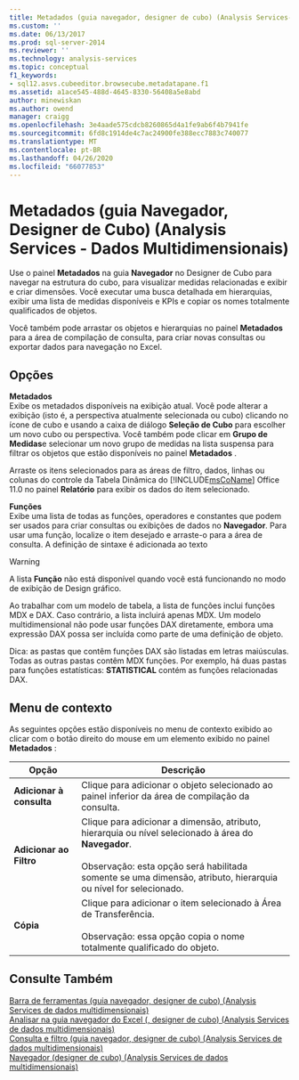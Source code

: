 ```yaml
---
title: Metadados (guia navegador, designer de cubo) (Analysis Services-dados multidimensionais) | Microsoft Docs
ms.custom: ''
ms.date: 06/13/2017
ms.prod: sql-server-2014
ms.reviewer: ''
ms.technology: analysis-services
ms.topic: conceptual
f1_keywords:
- sql12.asvs.cubeeditor.browsecube.metadatapane.f1
ms.assetid: a1ace545-488d-4645-8330-56408a5e8abd
author: minewiskan
ms.author: owend
manager: craigg
ms.openlocfilehash: 3e4aade575cdcb8260865d4a1fe9ab6f4b7941fe
ms.sourcegitcommit: 6fd8c1914de4c7ac24900fe388ecc7883c740077
ms.translationtype: MT
ms.contentlocale: pt-BR
ms.lasthandoff: 04/26/2020
ms.locfileid: "66077853"
---
```

# <a name="metadata-browser-tab-cube-designer-analysis-services---multidimensional-data"></a>Metadados (guia Navegador, Designer de Cubo) (Analysis Services - Dados Multidimensionais)
  Use o painel **Metadados** na guia **Navegador** no Designer de Cubo para navegar na estrutura do cubo, para visualizar medidas relacionadas e exibir e criar dimensões. Você executar uma busca detalhada em hierarquias, exibir uma lista de medidas disponíveis e KPIs e copiar os nomes totalmente qualificados de objetos.  
  
 Você também pode arrastar os objetos e hierarquias no painel **Metadados** para a área de compilação de consulta, para criar novas consultas ou exportar dados para navegação no Excel.  
  
## <a name="options"></a>Opções  
 **Metadados**  
 Exibe os metadados disponíveis na exibição atual. Você pode alterar a exibição (isto é, a perspectiva atualmente selecionada ou cubo) clicando no ícone de cubo e usando a caixa de diálogo **Seleção de Cubo** para escolher um novo cubo ou perspectiva. Você também pode clicar em **Grupo de Medidas**e selecionar um novo grupo de medidas na lista suspensa para filtrar os objetos que estão disponíveis no painel **Metadados** .  
  
 Arraste os itens selecionados para as áreas de filtro, dados, linhas ou colunas do controle da Tabela Dinâmica do [!INCLUDE[msCoName](../includes/msconame-md.md)] Office 11.0 no painel **Relatório** para exibir os dados do item selecionado.  
  
 **Funções**  
 Exibe uma lista de todas as funções, operadores e constantes que podem ser usados para criar consultas ou exibições de dados no **Navegador**. Para usar uma função, localize o item desejado e arraste-o para a área de consulta. A definição de sintaxe é adicionada ao texto  
  
> [!WARNING]  
>  A lista **Função** não está disponível quando você está funcionando no modo de exibição de Design gráfico.  
  
 Ao trabalhar com um modelo de tabela, a lista de funções inclui funções MDX e DAX. Caso contrário, a lista incluirá apenas MDX. Um modelo multidimensional não pode usar funções DAX diretamente, embora uma expressão DAX possa ser incluída como parte de uma definição de objeto.  
  
 Dica: as pastas que contêm funções DAX são listadas em letras maiúsculas. Todas as outras pastas contêm MDX funções. Por exemplo, há duas pastas para funções estatísticas: **STATISTICAL** contém as funções relacionadas DAX.  
  
## <a name="context-menu"></a>Menu de contexto  
 As seguintes opções estão disponíveis no menu de contexto exibido ao clicar com o botão direito do mouse em um elemento exibido no painel **Metadados** :  
  
|Opção|Descrição|  
|------------|-----------------|  
|**Adicionar à consulta**|Clique para adicionar o objeto selecionado ao painel inferior da área de compilação da consulta.|  
|**Adicionar ao Filtro**|Clique para adicionar a dimensão, atributo, hierarquia ou nível selecionado à área do **Navegador**.<br /><br /> Observação: esta opção será habilitada somente se uma dimensão, atributo, hierarquia ou nível for selecionado.|  
|**Cópia**|Clique para adicionar o item selecionado à Área de Transferência.<br /><br /> Observação: essa opção copia o nome totalmente qualificado do objeto.|  
  
## <a name="see-also"></a>Consulte Também  
 [Barra de ferramentas &#40;guia navegador, designer de cubo&#41; &#40;Analysis Services de dados multidimensionais&#41;](toolbar-browser-tab-cube-designer-analysis-services-multidimensional-data.md)   
 [Analisar na guia navegador do Excel &#40;, designer de cubo&#41; &#40;Analysis Services de dados multidimensionais&#41;](analyze-in-excel-browser-cube-designer-analysis-services-multidimensional-data.md)   
 [Consulta e filtro &#40;guia navegador, designer de cubo&#41; &#40;Analysis Services de dados multidimensionais&#41;](query-filter-browser-cube-designer-analysis-services-multidimensional-data.md)   
 [Navegador &#40;designer de cubo&#41; &#40;Analysis Services de dados multidimensionais&#41;](browser-cube-designer-analysis-services-multidimensional-data.md)  
  
  
